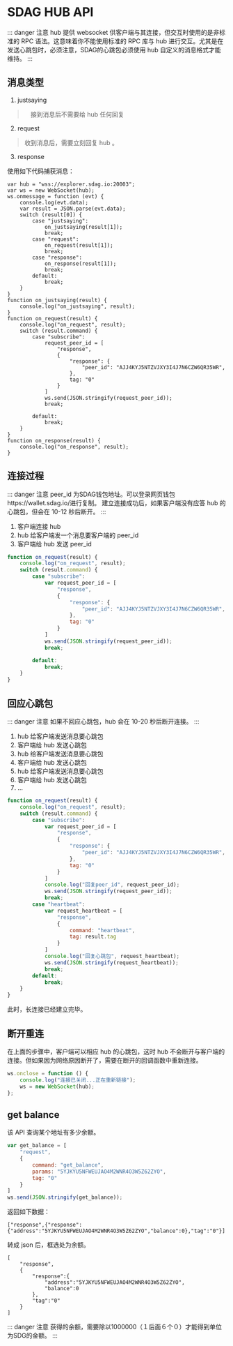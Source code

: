 # SDAG HUB API

::: danger 注意
hub 提供 websocket 供客户端与其连接，但交互时使用的是非标准的 RPC 语法。这意味着你不能使用标准的 RPC 库与 hub 进行交互。尤其是在发送心跳包时，必须注意，SDAG的心跳包必须使用 hub 自定义的消息格式才能维持。
:::

## 消息类型

1. justsaying

>　接到消息后不需要给 hub 任何回复

2. request

> 收到消息后，需要立刻回复 hub 。

3. response

使用如下代码捕获消息：

```js{5}
var hub = "wss://explorer.sdag.io:20003";
var ws = new WebSocket(hub);
ws.onmessage = function (evt) {
    console.log(evt.data);
    var result = JSON.parse(evt.data);
    switch (result[0]) {
        case "justsaying":
            on_justsaying(result[1]);
            break;
        case "request":
            on_request(result[1]);
            break;
        case "response":
            on_response(result[1]);
            break;
        default:
            break;
    }
}
function on_justsaying(result) {
    console.log("on_justsaying", result);
}
function on_request(result) {
    console.log("on_request", result);
    switch (result.command) {
        case "subscribe":
            request_peer_id = [
                "response",
                {
                    "response": {
                        "peer_id": "AJJ4KYJ5NTZVJXY3I4J7N6CZW6QR35WR",
                    },
                    tag: "0"
                }
            ]
            ws.send(JSON.stringify(request_peer_id));
            break;

        default:
            break;
    }
}
function on_response(result) {
    console.log("on_response", result);
}
```

## 连接过程

::: danger 注意
peer_id 为SDAG钱包地址。可以登录网页钱包https://wallet.sdag.io/进行复制。
建立连接成功后，如果客户端没有应答 hub 的心跳包，但会在 10-12 秒后断开。
:::

1. 客户端连接 hub
2. hub 给客户端发一个消息要客户端的 peer_id
3. 客户端给 hub 发送 peer_id

```js
function on_request(result) {
    console.log("on_request", result);
    switch (result.command) {
        case "subscribe":
            var request_peer_id = [
                "response",
                {
                    "response": {
                        "peer_id": "AJJ4KYJ5NTZVJXY3I4J7N6CZW6QR35WR",
                    },
                    tag: "0"
                }
            ]
            ws.send(JSON.stringify(request_peer_id));
            break;

        default:
            break;
    }
}
```

## 回应心跳包

::: danger 注意
如果不回应心跳包，hub 会在 10-20 秒后断开连接。
:::

1. hub 给客户端发送消息要心跳包
2. 客户端给 hub 发送心跳包
3. hub 给客户端发送消息要心跳包
4. 客户端给 hub 发送心跳包
5. hub 给客户端发送消息要心跳包
6. 客户端给 hub 发送心跳包
7. ...

```js
function on_request(result) {
    console.log("on_request", result);
    switch (result.command) {
        case "subscribe":
            var request_peer_id = [
                "response",
                {
                    "response": {
                        "peer_id": "AJJ4KYJ5NTZVJXY3I4J7N6CZW6QR35WR",
                    },
                    tag: "0"
                }
            ]
            console.log("回复peer_id", request_peer_id);
            ws.send(JSON.stringify(request_peer_id));
            break;
        case "heartbeat":
            var request_heartbeat = [
                "response",
                {
                    command: "heartbeat",
                    tag: result.tag
                }
            ]
            console.log("回复心跳包", request_heartbeat);
            ws.send(JSON.stringify(request_heartbeat));
            break;
        default:
            break;
    }
}
```
此时，长连接已经建立完毕。

## 断开重连

在上面的步骤中，客户端可以相应 hub 的心跳包，这时 hub 不会断开与客户端的连接。但如果因为网络原因断开了，需要在断开的回调函数中重新连接。

```js
ws.onclose = function () {
    console.log("连接已关闭...正在重新链接");
    ws = new WebSocket(hub);
};
```

## get balance

该 API 查询某个地址有多少余额。

```js
var get_balance = [
    "request",
    {
        command: "get_balance",
        params: "5YJKYU5NFWEUJAO4M2WNR4O3W5Z62ZYO",
        tag: "0"
    }
]
ws.send(JSON.stringify(get_balance));
```

返回如下数据：

```shell
["response",{"response":{"address":"5YJKYU5NFWEUJAO4M2WNR4O3W5Z62ZYO","balance":0},"tag":"0"}]
```

转成 json 后，框选处为余额。

```json{6}
[
    "response",
    {
        "response":{
            "address":"5YJKYU5NFWEUJAO4M2WNR4O3W5Z62ZYO",
            "balance":0
        },
        "tag":"0"
    }
]
```

::: danger 注意
获得的余额，需要除以1000000（１后面６个０）才能得到单位为SDG的金额。
:::